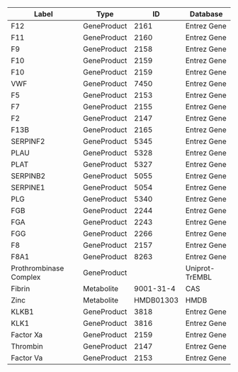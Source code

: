 | Label | Type | ID | Database |
| ---- | ---- | ---- | ---- |
|F12 | GeneProduct | 2161 | Entrez Gene |
|F11 | GeneProduct | 2160 | Entrez Gene |
|F9 | GeneProduct | 2158 | Entrez Gene |
|F10 | GeneProduct | 2159 | Entrez Gene |
|F10 | GeneProduct | 2159 | Entrez Gene |
|VWF | GeneProduct | 7450 | Entrez Gene |
|F5 | GeneProduct | 2153 | Entrez Gene |
|F7 | GeneProduct | 2155 | Entrez Gene |
|F2 | GeneProduct | 2147 | Entrez Gene |
|F13B | GeneProduct | 2165 | Entrez Gene |
|SERPINF2 | GeneProduct | 5345 | Entrez Gene |
|PLAU | GeneProduct | 5328 | Entrez Gene |
|PLAT | GeneProduct | 5327 | Entrez Gene |
|SERPINB2 | GeneProduct | 5055 | Entrez Gene |
|SERPINE1 | GeneProduct | 5054 | Entrez Gene |
|PLG | GeneProduct | 5340 | Entrez Gene |
|FGB | GeneProduct | 2244 | Entrez Gene |
|FGA | GeneProduct | 2243 | Entrez Gene |
|FGG | GeneProduct | 2266 | Entrez Gene |
|F8 | GeneProduct | 2157 | Entrez Gene |
|F8A1 | GeneProduct | 8263 | Entrez Gene |
|Prothrombinase Complex | GeneProduct |  | Uniprot-TrEMBL |
|Fibrin | Metabolite | 9001-31-4 | CAS |
|Zinc | Metabolite | HMDB01303 | HMDB |
|KLKB1 | GeneProduct | 3818 | Entrez Gene |
|KLK1 | GeneProduct | 3816 | Entrez Gene |
|Factor Xa | GeneProduct | 2159 | Entrez Gene |
|Thrombin | GeneProduct | 2147 | Entrez Gene |
|Factor Va | GeneProduct | 2153 | Entrez Gene |
